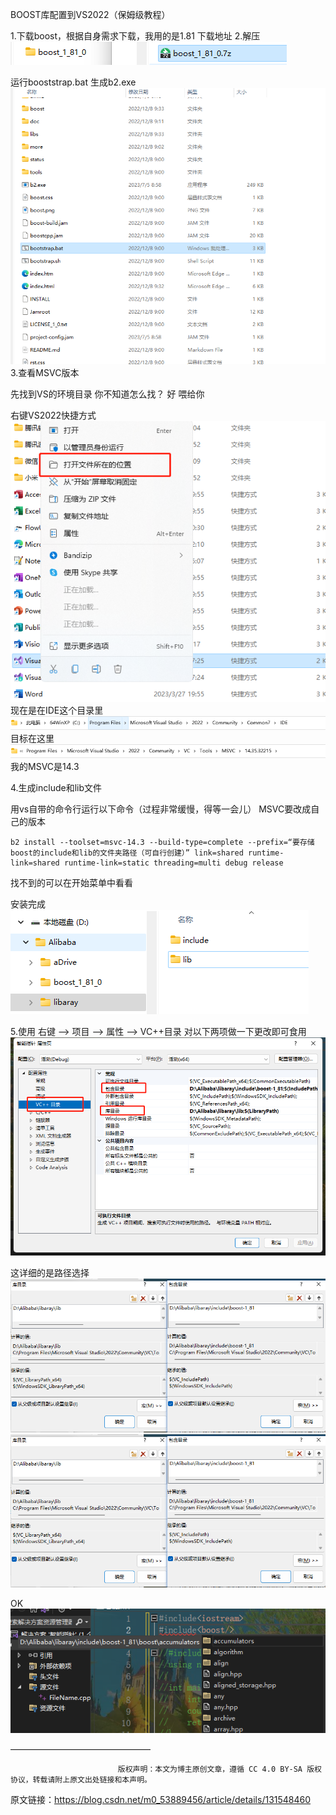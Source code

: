 BOOST库配置到VS2022（保姆级教程）

1.下载boost，根据自身需求下载，我用的是1.81 下载地址
2.解压
![img.png](img.png)

运行booststrap.bat 生成b2.exe
![img_1.png](img_1.png)
3.查看MSVC版本

先找到VS的环境目录
你不知道怎么找？ 好 喂给你

右键VS2022快捷方式
![img_2.png](img_2.png)
现在是在IDE这个目录里
![img_3.png](img_3.png)
目标在这里
![img_4.png](img_4.png)
我的MSVC是14.3

4.生成include和lib文件

用vs自带的命令行运行以下命令（过程非常缓慢，得等一会儿）
MSVC要改成自己的版本

```shell 
b2 install --toolset=msvc-14.3 --build-type=complete --prefix=“要存储boost的include和lib的文件夹路径（可自行创建）” link=shared runtime-link=shared runtime-link=static threading=multi debug release
```
找不到的可以在开始菜单中看看


安装完成
![img_5.png](img_5.png)




5.使用
右键 --> 项目 --> 属性 --> VC++目录
对以下两项做一下更改即可食用
![img_6.png](img_6.png)


这详细的是路径选择
![img_7.png](img_7.png)
![img_8.png](img_8.png)

OK
![img_9.png](img_9.png)

————————————————

                            版权声明：本文为博主原创文章，遵循 CC 4.0 BY-SA 版权协议，转载请附上原文出处链接和本声明。

原文链接：https://blog.csdn.net/m0_53889456/article/details/131548460